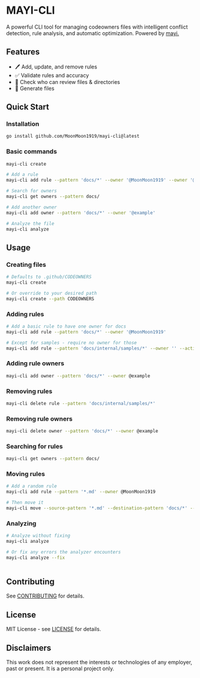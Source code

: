 # MAYI-CLI

A powerful CLI tool for managing codeowners files with intelligent conflict detection, rule analysis, and automatic optimization. Powered by [mayi.](https://github.com/MoonMoon1919/mayi)

## Features

- 🖊️ Add, update, and remove rules
- ✅ Validate rules and accuracy
- 🔎 Check who can review files & directories
- 📄 Generate files


## Quick Start

### Installation

```sh
go install github.com/MoonMoon1919/mayi-cli@latest
```

### Basic commands

```sh
mayi-cli create

# Add a rule
mayi-cli add rule --pattern 'docs/*' --owner '@MoonMoon1919' --owner '@toastsandwich123'

# Search for owners
mayi-cli get owners --pattern docs/

# Add another owner
mayi-cli add owner --pattern 'docs/*' --owner '@example'

# Analyze the file
mayi-cli analyze
```

## Usage

### Creating files

```sh
# Defaults to .github/CODEOWNERS
mayi-cli create

# Or override to your desired path
mayi-cli create --path CODEOWNERS
```

### Adding rules

```sh
# Add a basic rule to have one owner for docs
mayi-cli add rule --pattern 'docs/*' --owner '@MoonMoon1919'

# Except for samples - require no owner for those
mayi-cli add rule --pattern 'docs/internal/samples/*' --owner '' --action exclude
```

### Adding rule owners

```sh
mayi-cli add owner --pattern 'docs/*' --owner @example
```

### Removing rules

```sh
mayi-cli delete rule --pattern 'docs/internal/samples/*'
```

### Removing rule owners

```sh
mayi-cli delete owner --pattern 'docs/*' --owner @example
```

### Searching for rules

```sh
mayi-cli get owners --pattern docs/
```

### Moving rules

```sh
# Add a random rule
mayi-cli add rule --pattern '*.md' --owner @MoonMoon1919

# Then move it
mayi-cli move --source-pattern '*.md' --destination-pattern 'docs/*' --direction before
```

### Analyzing

```sh
# Analyze without fixing
mayi-cli analyze

# Or fix any errors the analyzer encounters
mayi-cli analyze --fix
	
```

## Contributing

See [CONTRIBUTING](./CONTRIBUTING.md) for details.

## License

MIT License - see [LICENSE](./LICENSE) for details.

## Disclaimers

This work does not represent the interests or technologies of any employer, past or present. It is a personal project only.
